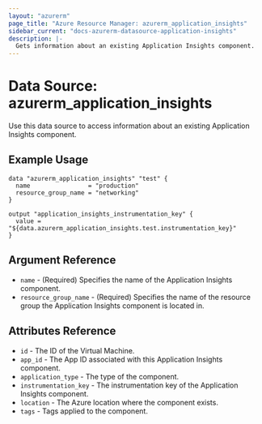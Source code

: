 ```yaml
---
layout: "azurerm"
page_title: "Azure Resource Manager: azurerm_application_insights"
sidebar_current: "docs-azurerm-datasource-application-insights"
description: |-
  Gets information about an existing Application Insights component.
---
```


# Data Source: azurerm_application_insights

Use this data source to access information about an existing Application Insights component.

## Example Usage

```hcl
data "azurerm_application_insights" "test" {
  name                = "production"
  resource_group_name = "networking"
}

output "application_insights_instrumentation_key" {
  value = "${data.azurerm_application_insights.test.instrumentation_key}"
}
```

## Argument Reference

* `name` - (Required) Specifies the name of the Application Insights component.
* `resource_group_name` - (Required) Specifies the name of the resource group the Application Insights component is located in.

## Attributes Reference

* `id` - The ID of the Virtual Machine.
* `app_id` - The App ID associated with this Application Insights component.
* `application_type` - The type of the component.
* `instrumentation_key` - The instrumentation key of the Application Insights component.
* `location` - The Azure location where the component exists.
* `tags` - Tags applied to the component.
